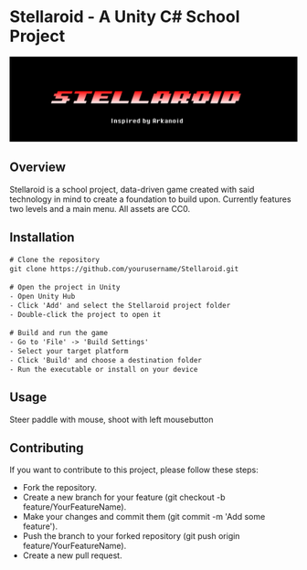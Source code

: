 # Stellaroid - A Unity C# School Project

![Stellaroid Banner](https://github.com/xSayZ/Stellaroid/blob/main/stellaroid.PNG)

## Overview

Stellaroid is a school project, data-driven game created with said technology in mind to create a foundation to build upon.
Currently features two levels and a main menu. All assets are CC0.


## Installation

```
# Clone the repository
git clone https://github.com/yourusername/Stellaroid.git

# Open the project in Unity
- Open Unity Hub
- Click 'Add' and select the Stellaroid project folder
- Double-click the project to open it

# Build and run the game
- Go to 'File' -> 'Build Settings'
- Select your target platform
- Click 'Build' and choose a destination folder
- Run the executable or install on your device
```

## Usage
Steer paddle with mouse, shoot with left mousebutton

## Contributing

If you want to contribute to this project, please follow these steps:

- Fork the repository.
- Create a new branch for your feature (git checkout -b feature/YourFeatureName).
- Make your changes and commit them (git commit -m 'Add some feature').
- Push the branch to your forked repository (git push origin feature/YourFeatureName).
- Create a new pull request.
